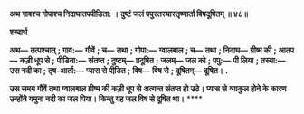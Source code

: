 **अथ गावश्च गोपाश्च निदाघातपपीडिता: ।** **दुष्टं जलं पपुस्तस्यास्तृष्णार्ता विषदूषितम् ॥ ४८॥** 

**शब्दार्थ** 

**अथ—** **तत्पश्चात्** **; गाव:—** **गौवें** **; च—** **तथा** **; गोपा:—** **ग्वालबाल** **; च—** **तथा** **; निदाघ—** **ग्रीष्म की** **; आतप—** **कड़ी धूप से** **;** **पीडिता:—** **संतप्त** **; दुष्टम्—** **प्रदूषित** **; जलम्—** **जल को** **; पपु:—** **पी लिया** **; तस्या:—** **उस नदी का** **; तृष-आर्ता:—** **प्यास से पीडि़त** **;** **विष—** **विष से** **; दूषितम्—** **दूषित।** **.** 

**उस समय गौवें तथा ग्वालबाल ग्रीष्म की कड़ी धूप से अत्यन्त संतप्त हो उठे। प्यास से** **व्याकुल होने के कारण उन्होंने यमुना नदी का जल पिया। किन्तु यह जल विष से दूषित था।** **** 